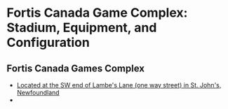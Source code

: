 # Fortis Canada Game Complex: Stadium, Equipment, and Configuration

## Fortis Canada Games Complex
- [Located at the SW end of Lambe's Lane (one way street) in St. John's, Newfoundland](https://www.google.com/maps/@47.5683395,-52.7384153,259m/data=!3m1!1e3!5m1!1e4?entry=ttu&g_ep=EgoyMDI1MDcyMC4wIKXMDSoASAFQAw%3D%3D)
- 
